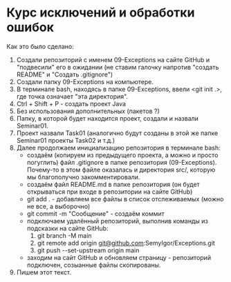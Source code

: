 # Курс исключений и обработки ошибок

Как это было сделано:

1. Создали репозиторий с именем 09-Exceptions на сайте GitHub и "подвесили" его в ожидании (не ставим галочку напротив "создать README" и "Создать .gitignore")
2. Создали папку 09-Exceptions на компьютере.
3. В терминале bash, находясь в папке 09-Exceptions, ввели <git init .>, где точка означает "эта директория".
4. Ctrl + Shift + P - создать проект Java
5. Без использования дополнительных (пакетов ?)
6. Папку, в которой будет находится проект, создали и назвали Seminar01.
7. Проект назвали Task01 (аналогично будут созданы в этой же папке Seminar01 проекты Task02 и т.д.)
8. Далее продолжаем инициализацию репозитория в терминале bash:
   - создаём (копируем из предыдущего проекта, а можно и просто погуглить) файл .gitignore в папке репозитория (09-Exceptions). Почему-то в этом файле оказалась и директория src/, которую мы благополучно закомментировали.
   - создаём файл README.md в папке репозитория (он будет открываться при входе в репозитории на сайте GitHub)
   - git add . - добавляем все файлы в список отслеживаемых (можно не все, а выборочно)
   - git commit -m "Сообщение" - создаём коммит
   - подключаем удалённый репозиторий, выполнив команды из подсказки на сайте GitHub:
     1. git branch -M main
     2. git remote add origin git@github.com:SemyIgor/Exceptions.git
     3. git push --set-upstream origin main
   - заходим на сайт GitHub и обновляем страницу - репозиторий подключен, созыанные файлы скопированы.
9. Пишем этот текст.
